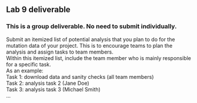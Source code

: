 ## Lab 9 deliverable 

### This is a group deliverable. No need to submit individually. 

Submit an itemized list of potential analysis that you plan to do for the mutation data of your project. This is to encourage teams to plan the analysis and assign tasks to team members. 
<br />
Within this itemized list, include the team member who is mainly responsible for a specific task.
<br />
As an example:
<br />
Task 1: download data and sanity checks (all team members)
<br />
Task 2: analysis task 2 (Jane Doe)
<br />
Task 3: analysis task 3 (Michael Smith) 
<br />
...
<br />



